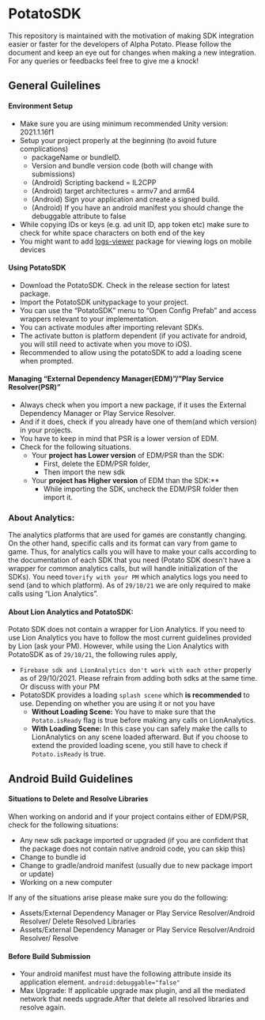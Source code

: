 # PotatoSDK
This repository is maintained with the motivation of making SDK integration easier or faster for the developers of Alpha Potato. Please follow the document and keep an eye out for changes when making a new integration. For any queries or feedbacks feel free to give me a knock!

## General Guilelines
#### Environment Setup
* Make sure you are using minimum recommended Unity version: 2021.1.16f1
* Setup your project properly at the beginning (to avoid future complications)
  * packageName or bundleID.  
  * Version and bundle version code (both will change with submissions)
  * (Android) Scripting backend =  IL2CPP
  * (Android) target architectures = armv7 and arm64
  * (Android) Sign your application and create a signed build. 
  * (Android) If you have an android manifest you should change the debuggable attribute to false
* While copying IDs or keys (e.g. ad unit ID, app token etc) make sure to check for white space characters on both end of the key
* You might want to add [logs-viewer](https://assetstore.unity.com/packages/tools/integration/log-viewer-12047) package for viewing logs on mobile devices


#### Using PotatoSDK
* Download the PotatoSDK. Check in the release section for latest package.
* Import the PotatoSDK unitypackage to your project. 
* You can use the “PotatoSDK” menu to “Open Config Prefab” and access wrappers relevant to your implementation.
* You can activate modules after importing relevant SDKs. 
* The activate button is platform dependent (if you  activate for android, you will still need to activate when you move to iOS).
* Recommended to allow using the potatoSDK to add a loading scene when prompted.


#### Managing “External Dependency Manager(EDM)”/”Play Service Resolver(PSR)” 
* Always check when you import a new package, if it uses the External Dependency Manager or Play Service Resolver. 
* And if it does, check if you already have one of them(and which version) in your projects.
* You have to keep in mind that PSR is a lower version of EDM.
* Check for the following situations.
  * Your **project has Lower version** of EDM/PSR than the SDK:
    * First, delete the EDM/PSR folder,
    * Then import the new sdk
  * Your **project has Higher version** of EDM than the SDK:**
    * While importing the SDK, uncheck the EDM/PSR folder then import it.

### About Analytics:
The analytics platforms that are used for games are constantly changing. On the other hand,  specific calls and its format can vary from game to game. Thus, for analytics calls you will have to make your calls according to the documentation of each SDK that you need (Potato SDK doesn't have a wrapper for common analytics calls, but will handle initialization of  the SDKs). You need to`verify with your PM` which analytics logs you need to send (and to which platform). As of `29/10/21` we are only required to make calls using  “Lion Analytics”. 

#### About Lion Analytics and PotatoSDK:
Potato SDK does not contain a wrapper for Lion Analytics. If you need to use Lion Analytics you have to follow the most current guidelines provided by Lion (ask your PM).  However, while using the Lion Analytics with PotatoSDK as of  `29/10/21`, the following rules apply,
* `Firebase sdk and LionAnalytics don't work with each other` properly as of 29/10/2021. Please refrain from adding both sdks at the same time. Or discuss with your PM
* PotatoSDK provides a loading `splash scene` which **is recommended** to use. Depending on whether you are using it or not you have
  * **Without Loading Scene:**  You have to make sure that the `Potato.isReady` flag is true before making any calls on LionAnalytics.
  * **With Loading Scene:** In this case you can safely make the calls to LionAnalytics on any scene loaded afterward. But if you choose to extend the provided loading scene, you still have to check if `Potato.isReady` is true.


## Android Build Guidelines
#### Situations to Delete and Resolve Libraries
When working on andorid and if your project contains either of EDM/PSR, check for the following situations:
* Any new sdk package imported or upgraded (if you are confident that the package does not contain native android code, you can skip this)
* Change to bundle id
* Change to gradle/android manifest (usually due to new package import or update)
* Working on a new computer

If any of the situations arise please make sure you do the following:
* Assets/External Dependency Manager or Play Service Resolver/Android Resolver/ Delete Resolved Libraries
* Assets/External Dependency Manager or Play Service Resolver/Android Resolver/ Resolve

#### Before Build Submission
* Your android manifest must have the following attribute inside its application element. `android:debuggable="false"`
* Max Upgrade: If applicable upgrade max plugin, and all the mediated network that needs upgrade.After that delete all resolved libraries and resolve again.


